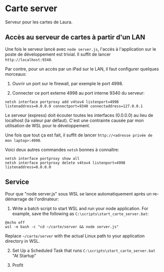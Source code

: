 # Carte server
Serveur pour les cartes de Laura.

## Accès au serveur de cartes à partir d'un LAN
Une fois le serveur lancé avec `node server.js`, l'accès à l'application sur le poste de développement est trivial. Il suffit de lancer `http://localhost:9340`.

Par contre, pour un accès par un iPad sur le LAN, il faut configurer quelques morceaux:

1. Ouvrir un port sur le firewall, par exemple le port 4998.

2. Connecter ce port externe 4998 au port interne 9340 du serveur:

```
netsh interface portproxy add v4tov4 listenport=4998 listenaddress=0.0.0.0 connectport=9340 connectaddress=127.0.0.1
```

Le serveur (express) doit écouter toutes les interfaces (0.0.0.0) au lieu de localhost (la valeur par défaut). C'est une contrainte causée par mon utilisation de WSL pour le développement.

Une fois que tout ça est fait, il suffit de lancer `http://<adresse privée de mon laptop>:4998`.

Voici deux autres commandes `netsh` bonnes à connaître:
```
netsh interface portproxy show all
netsh interface portproxy delete v4tov4 listenport=4998 listenaddress=0.0.0.0
```

## Service
Pour que "node server.js" sous WSL se lance automatiquement après un re-démarrage de l'ordinateur:

1. Write a batch script to start WSL and run your node application. For example, save the following as `C:\scripts\start_carte_server.bat`:

```batch
@echo off
wsl -e bash -c "cd ~/carte/server && node server.js"
```

Replace `~/carte/server` with the actual Linux path to your application directory in WSL.

2. Set Up a Scheduled Task that runs `C:\scripts\start_carte_server.bat` "At Startup"

3. Profit


